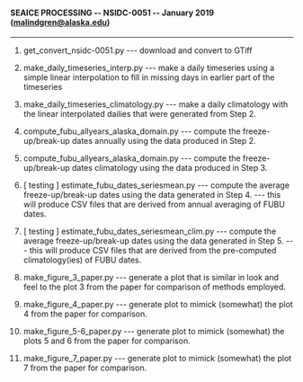 #### SEAICE PROCESSING -- NSIDC-0051 -- January 2019 (malindgren@alaska.edu)
---

1. get_convert_nsidc-0051.py
	--- download and convert to GTiff

2. make_daily_timeseries_interp.py
	--- make a daily timeseries using a simple linear interpolation to fill in missing days in earlier part of the timeseries

3. make_daily_timeseries_climatology.py
	--- make a daily climatology with the linear interpolated dailies that were generated from Step 2.

4. compute_fubu_allyears_alaska_domain.py
	--- compute the freeze-up/break-up dates annually using the data produced in Step 2.

5. compute_fubu_allyears_alaska_domain.py
	--- compute the freeze-up/break-up dates climatology using the data produced in Step 3.

6. [ testing ] estimate_fubu_dates_seriesmean.py
	--- compute the average freeze-up/break-up dates using the data generated in Step 4.
	--- this will produce CSV files that are derived from annual averaging of FUBU dates.

7. [ testing ] estimate_fubu_dates_seriesmean_clim.py
	--- compute the average freeze-up/break-up dates using the data generated in Step 5.
	--- this will produce CSV files that are derived from the pre-computed climatology(ies) of FUBU dates.

8. make_figure_3_paper.py
	--- generate a plot that is similar in look and feel to the plot 3 from the paper for comparison of methods employed.

9. make_figure_4_paper.py
	--- generate plot to mimick (somewhat) the plot 4 from the paper for comparison.

10. make_figure_5-6_paper.py
	--- generate plot to mimick (somewhat) the plots 5 and 6 from the paper for comparison.

11. make_figure_7_paper.py
	--- generate plot to mimick (somewhat) the plot 7 from the paper for comparison.